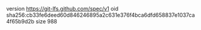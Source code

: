 version https://git-lfs.github.com/spec/v1
oid sha256:cb33fe6deed60d846246895a2c631e376f4bca6dfd658837e1037ca4f65b9d2b
size 988
